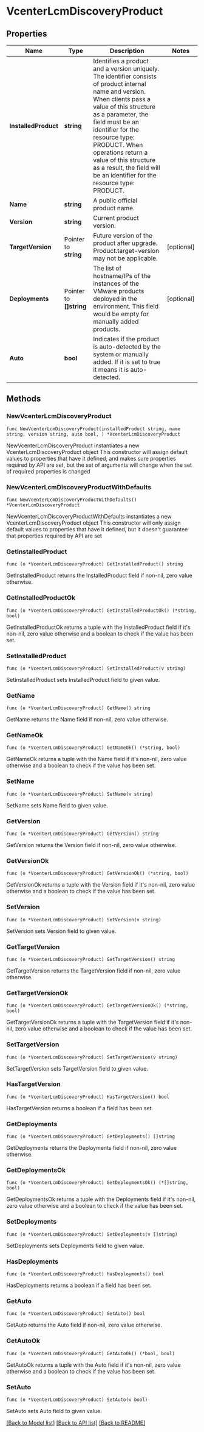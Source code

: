 # VcenterLcmDiscoveryProduct

## Properties

Name | Type | Description | Notes
------------ | ------------- | ------------- | -------------
**InstalledProduct** | **string** | Identifies a product and a version uniquely.  The identifier consists of product internal name and version.  When clients pass a value of this structure as a parameter, the field must be an identifier for the resource type: PRODUCT. When operations return a value of this structure as a result, the field will be an identifier for the resource type: PRODUCT. | 
**Name** | **string** | A public official product name. | 
**Version** | **string** | Current product version. | 
**TargetVersion** | Pointer to **string** | Future version of the product after upgrade. Product.target-version may not be applicable. | [optional] 
**Deployments** | Pointer to **[]string** | The list of hostname/IPs of the instances of the VMware products deployed in the environment. This field would be empty for manually added products. | [optional] 
**Auto** | **bool** | Indicates if the product is auto-detected by the system or manually added. If it is set to true it means it is auto-detected. | 

## Methods

### NewVcenterLcmDiscoveryProduct

`func NewVcenterLcmDiscoveryProduct(installedProduct string, name string, version string, auto bool, ) *VcenterLcmDiscoveryProduct`

NewVcenterLcmDiscoveryProduct instantiates a new VcenterLcmDiscoveryProduct object
This constructor will assign default values to properties that have it defined,
and makes sure properties required by API are set, but the set of arguments
will change when the set of required properties is changed

### NewVcenterLcmDiscoveryProductWithDefaults

`func NewVcenterLcmDiscoveryProductWithDefaults() *VcenterLcmDiscoveryProduct`

NewVcenterLcmDiscoveryProductWithDefaults instantiates a new VcenterLcmDiscoveryProduct object
This constructor will only assign default values to properties that have it defined,
but it doesn't guarantee that properties required by API are set

### GetInstalledProduct

`func (o *VcenterLcmDiscoveryProduct) GetInstalledProduct() string`

GetInstalledProduct returns the InstalledProduct field if non-nil, zero value otherwise.

### GetInstalledProductOk

`func (o *VcenterLcmDiscoveryProduct) GetInstalledProductOk() (*string, bool)`

GetInstalledProductOk returns a tuple with the InstalledProduct field if it's non-nil, zero value otherwise
and a boolean to check if the value has been set.

### SetInstalledProduct

`func (o *VcenterLcmDiscoveryProduct) SetInstalledProduct(v string)`

SetInstalledProduct sets InstalledProduct field to given value.


### GetName

`func (o *VcenterLcmDiscoveryProduct) GetName() string`

GetName returns the Name field if non-nil, zero value otherwise.

### GetNameOk

`func (o *VcenterLcmDiscoveryProduct) GetNameOk() (*string, bool)`

GetNameOk returns a tuple with the Name field if it's non-nil, zero value otherwise
and a boolean to check if the value has been set.

### SetName

`func (o *VcenterLcmDiscoveryProduct) SetName(v string)`

SetName sets Name field to given value.


### GetVersion

`func (o *VcenterLcmDiscoveryProduct) GetVersion() string`

GetVersion returns the Version field if non-nil, zero value otherwise.

### GetVersionOk

`func (o *VcenterLcmDiscoveryProduct) GetVersionOk() (*string, bool)`

GetVersionOk returns a tuple with the Version field if it's non-nil, zero value otherwise
and a boolean to check if the value has been set.

### SetVersion

`func (o *VcenterLcmDiscoveryProduct) SetVersion(v string)`

SetVersion sets Version field to given value.


### GetTargetVersion

`func (o *VcenterLcmDiscoveryProduct) GetTargetVersion() string`

GetTargetVersion returns the TargetVersion field if non-nil, zero value otherwise.

### GetTargetVersionOk

`func (o *VcenterLcmDiscoveryProduct) GetTargetVersionOk() (*string, bool)`

GetTargetVersionOk returns a tuple with the TargetVersion field if it's non-nil, zero value otherwise
and a boolean to check if the value has been set.

### SetTargetVersion

`func (o *VcenterLcmDiscoveryProduct) SetTargetVersion(v string)`

SetTargetVersion sets TargetVersion field to given value.

### HasTargetVersion

`func (o *VcenterLcmDiscoveryProduct) HasTargetVersion() bool`

HasTargetVersion returns a boolean if a field has been set.

### GetDeployments

`func (o *VcenterLcmDiscoveryProduct) GetDeployments() []string`

GetDeployments returns the Deployments field if non-nil, zero value otherwise.

### GetDeploymentsOk

`func (o *VcenterLcmDiscoveryProduct) GetDeploymentsOk() (*[]string, bool)`

GetDeploymentsOk returns a tuple with the Deployments field if it's non-nil, zero value otherwise
and a boolean to check if the value has been set.

### SetDeployments

`func (o *VcenterLcmDiscoveryProduct) SetDeployments(v []string)`

SetDeployments sets Deployments field to given value.

### HasDeployments

`func (o *VcenterLcmDiscoveryProduct) HasDeployments() bool`

HasDeployments returns a boolean if a field has been set.

### GetAuto

`func (o *VcenterLcmDiscoveryProduct) GetAuto() bool`

GetAuto returns the Auto field if non-nil, zero value otherwise.

### GetAutoOk

`func (o *VcenterLcmDiscoveryProduct) GetAutoOk() (*bool, bool)`

GetAutoOk returns a tuple with the Auto field if it's non-nil, zero value otherwise
and a boolean to check if the value has been set.

### SetAuto

`func (o *VcenterLcmDiscoveryProduct) SetAuto(v bool)`

SetAuto sets Auto field to given value.



[[Back to Model list]](../README.md#documentation-for-models) [[Back to API list]](../README.md#documentation-for-api-endpoints) [[Back to README]](../README.md)



